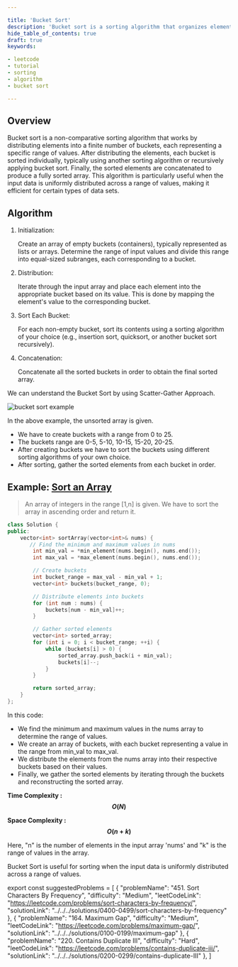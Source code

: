 ```yaml
---

title: 'Bucket Sort'
description: 'Bucket sort is a sorting algorithm that organizes elements into buckets based on their values and sorts each bucket separately for efficient sorting.'
hide_table_of_contents: true
draft: true
keywords:

- leetcode
- tutorial
- sorting
- algorithm
- bucket sort

---
```


<TutorialAuthors names="@Sanchita1304"/>
<Contributors names="@wingkwong"/>

## Overview

Bucket sort is a non-comparative sorting algorithm that works by distributing elements into a finite number of buckets, each representing a specific range of values. After distributing the elements, each bucket is sorted individually, typically using another sorting algorithm or recursively applying bucket sort. Finally, the sorted elements are concatenated to produce a fully sorted array. This algorithm is particularly useful when the input data is uniformly distributed across a range of values, making it efficient for certain types of data sets.

## Algorithm

1. Initialization:
    
    Create an array of empty buckets (containers), typically represented as lists or arrays.
    Determine the range of input values and divide this range into equal-sized subranges, each corresponding to a bucket.
    
2. Distribution:
    
    Iterate through the input array and place each element into the appropriate bucket based on its value. This is done by mapping the       element's value to the corresponding bucket.
    
3. Sort Each Bucket:
    
    For each non-empty bucket, sort its contents using a sorting algorithm of your choice (e.g., insertion sort, quicksort, or another       bucket sort recursively).
    
4. Concatenation:
    
    Concatenate all the sorted buckets in order to obtain the final sorted array.
    

We can understand the Bucket Sort by using Scatter-Gather Approach.

![bucket sort example](https://github.com/Sanchita1304/leetcode-the-hard-way/assets/90080911/7045afe4-e20e-4019-acbf-b13dfcb7b886)



In the above example, the unsorted array is given.

- We have to create buckets with a range from 0 to 25.
- The buckets range are 0-5, 5-10, 10-15, 15-20, 20-25.
- After creating buckets we have to sort the buckets using different sorting algorithms of your own choice.
- After sorting, gather the sorted elements from each bucket in order.

## Example: [Sort an Array](https://leetcode.com/problems/sort-an-array/description/)

> An array of integers in the range [1,n] is given. We have to sort the array in ascending order and return it.


<Tabs>
<TabItem value="cpp" label="C++">

```cpp
class Solution {
public:
    vector<int> sortArray(vector<int>& nums) {
       // Find the minimum and maximum values in nums
        int min_val = *min_element(nums.begin(), nums.end());
        int max_val = *max_element(nums.begin(), nums.end());

        // Create buckets
        int bucket_range = max_val - min_val + 1;
        vector<int> buckets(bucket_range, 0);

        // Distribute elements into buckets
        for (int num : nums) {
            buckets[num - min_val]++;
        }

        // Gather sorted elements
        vector<int> sorted_array;
        for (int i = 0; i < bucket_range; ++i) {
            while (buckets[i] > 0) {
                sorted_array.push_back(i + min_val);
                buckets[i]--;
            }
        }

        return sorted_array;
    }
};

```

</TabItem>
</Tabs>

In this code:

- We find the minimum and maximum values in the nums array to determine the range of values.
- We create an array of buckets, with each bucket representing a value in the range from min_val to max_val.
- We distribute the elements from the nums array into their respective buckets based on their values.
- Finally, we gather the sorted elements by iterating through the buckets and reconstructing the sorted array.

**Time Complexity : $$O(N)$$**

**Space Complexity : $$O(n+k)$$**

Here, "n" is the number of elements in the input array 'nums' and "k" is the range of values in the array.

Bucket Sort is useful for sorting when the input data is uniformly distributed across a range of values.

export const suggestedProblems = [
      {
          "problemName": "451. Sort Characters By Frequency",
          "difficulty": "Medium",
          "leetCodeLink": "https://leetcode.com/problems/sort-characters-by-frequency/",
          "solutionLink": "../../../solutions/0400-0499/sort-characters-by-frequency"
      },
      {
          "problemName": "164. Maximum Gap",
          "difficulty": "Medium",
          "leetCodeLink": "https://leetcode.com/problems/maximum-gap/",
          "solutionLink": "../../../solutions/0100-0199/maximum-gap"
      },
      {
          "problemName": "220. Contains Duplicate III",
          "difficulty": "Hard",
          "leetCodeLink": "https://leetcode.com/problems/contains-duplicate-iii/",
          "solutionLink": "../../../solutions/0200-0299/contains-duplicate-III"
      },
]

<Table title="Suggested Problems" data={suggestedProblems} />
